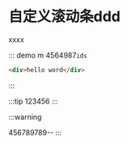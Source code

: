 # 自定义滚动条ddd
xxxx


::: demo m 4564987`ids`
```html
<div>hello word</div>
```
:::

:::tip
123456
:::

:::warning

456789789--
:::